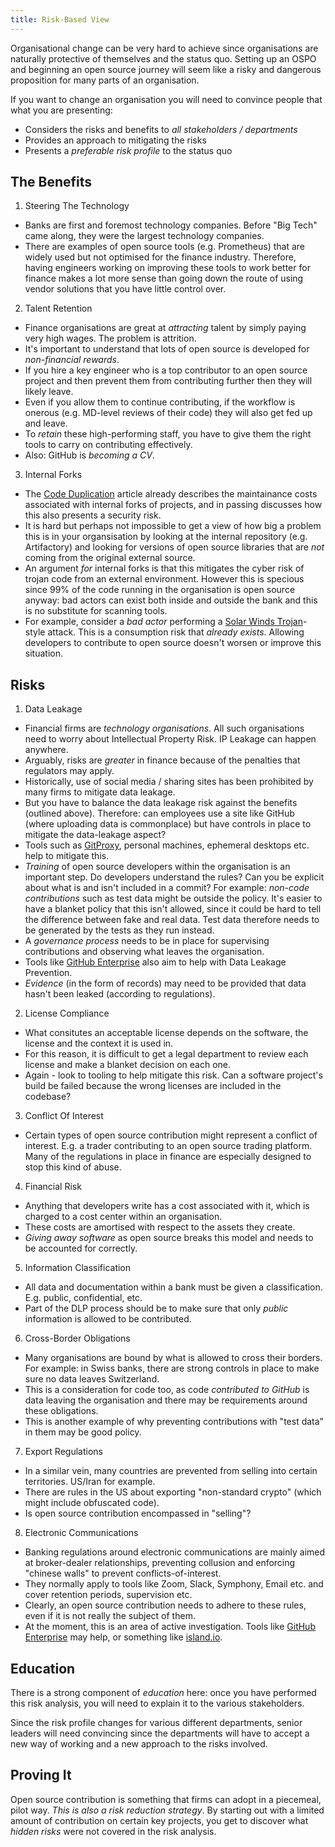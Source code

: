 ```yaml
---
title: Risk-Based View
---
```


Organisational change can be very hard to achieve since organisations are naturally protective of themselves and the status quo.  Setting up an OSPO and beginning an open source journey will seem like a risky and dangerous proposition for many parts of an organisation.  

If you want to change an organisation you will need to convince people that what you are presenting:

 - Considers the risks and benefits to _all stakeholders / departments_
 - Provides an approach to mitigating the risks
 - Presents a _preferable risk profile_ to the status quo

## The Benefits

1.  Steering The Technology

 - Banks are first and foremost technology companies.  Before "Big Tech" came along, they were the largest technology companies.
 - There are examples of open source tools (e.g. Prometheus) that are widely used but not optimised for the finance industry.  Therefore, having engineers working on improving these tools to work better for finance makes a lot more sense than going down the route of using vendor solutions that you have little control over.

2.  Talent Retention

 - Finance organisations are great at _attracting_ talent by simply paying very high wages.  The problem is attrition.  
 - It's important to understand that lots of open source is developed for _non-financial rewards_.   
 - If you hire a key engineer who is a top contributor to an open source project and then prevent them from contributing further then they will likely leave.
 - Even if you allow them to continue contributing, if the workflow is onerous (e.g. MD-level reviews of their code) they will also get fed up and leave.
 - To _retain_ these high-performing staff, you have to give them the right tools to carry on contributing effectively.
 - Also: GitHub is _becoming a CV_.  

3. Internal Forks

 - The [Code Duplication](code-duplication) article already describes the maintainance costs associated with internal forks of projects, and in passing discusses how this also presents a security risk.
 - It is hard but perhaps not impossible to get a view of how big a problem this is in your organsisation by looking at the internal repository (e.g. Artifactory) and looking for versions of open source libraries that are _not_ coming from the original external source.
 - An argument _for_ internal forks is that this mitigates the cyber risk of trojan code from an external environment.  However this is specious since 99% of the code running in the organisation is open source anyway: bad actors can exist both inside and outside the bank and this is no substitute for scanning tools.
 - For example, consider a  _bad actor_ performing a [Solar Winds Trojan](https://www.cisecurity.org/solarwinds)-style attack.  This is a consumption risk that _already exists_.  Allowing developers to contribute to open source doesn't worsen or improve this situation.   

## Risks

1.  Data Leakage

 - Financial firms are _technology organisations_. All such organisations need to worry about Intellectual Property Risk.  IP Leakage can happen anywhere.  
 - Arguably, risks are _greater_ in finance because of the penalties that regulators may apply.
 - Historically, use of social media / sharing sites has been prohibited by many firms to mitigate data leakage.   
 - But you have to balance the data leakage risk against the benefits (outlined above).  Therefore:   can employees use a site like GitHub (where uploading data is commonplace) but have controls in place to mitigate the data-leakage aspect?
 - Tools such as [GitProxy](http://github.com/finos/Git-Proxy), personal machines, ephemeral desktops etc. help to mitigate this.  
 - _Training_ of open source developers within the organisation is an important step.  Do developers understand the rules?  Can you be explicit about what is and isn't included in a commit?  For example:  _non-code contributions_ such as test data might be outside the policy.  It's easier to have a blanket policy that this isn't allowed, since it could be hard to tell the difference between fake and real data.  Test data therefore needs to be generated by the tests as they run instead.
 - A _governance process_ needs to be in place for supervising contributions and observing what leaves the organisation.
 - Tools like [GitHub Enterprise](https://github.com/enterprise) also aim to help with Data Leakage Prevention.
 - _Evidence_ (in the form of records) may need to be provided that data hasn't been leaked (according to regulations).

2.  License Compliance

 - What consitutes an acceptable license depends on the software, the license and the context it is used in.  
 - For this reason, it is difficult to get a legal department to review each license and make a blanket decision on each one.
 - Again - look to tooling to help mitigate this risk.  Can a software project's build be failed because the wrong licenses are included in the codebase?

3.  Conflict Of Interest

 - Certain types of open source contribution might represent a conflict of interest.  E.g. a trader contributing to an open source trading platform.  Many of the regulations in place in finance are especially designed to stop this kind of abuse.  

4.  Financial Risk

 - Anything that developers write has a cost associated with it, which is charged to a cost center within an organisation. 
 - These costs are amortised with respect to the assets they create.
 - _Giving away software_ as open source breaks this model and needs to be accounted for correctly.

 5. Information Classification

  - All data and documentation within a bank must be given a classification.  E.g. public, confidential, etc.
  - Part of the DLP process should be to make sure that only _public_ information is allowed to be contributed.

6. Cross-Border Obligations

 - Many organisations are bound by what is allowed to cross their borders.  For example:  in Swiss banks, there are strong controls in place to make sure no data leaves Switzerland.  
 - This is a consideration for code too, as code _contributed to GitHub_ is data leaving the organisation and there may be requirements around these obligations.
 - This is another example of why preventing contributions with "test data" in them may be good policy.

7. Export Regulations

 - In a similar vein, many countries are prevented from selling into certain territories.  US/Iran for example.
 - There are rules in the US about exporting "non-standard crypto" (which might include obfuscated code).
 - Is open source contribution encompassed in "selling"?  

8. Electronic Communications

 - Banking regulations around electronic communications are mainly aimed at broker-dealer relationships, preventing collusion and enforcing "chinese walls" to prevent conflicts-of-interest.  
 - They normally apply to tools like Zoom, Slack, Symphony, Email etc. and cover retention periods, supervision etc.
 - Clearly, an open source contribution needs to adhere to these rules, even if it is not really the subject of them.
 - At the moment, this is an area of active investigation.  Tools like [GitHub Enterprise](https://github.com/enterprise) may help,  or something like [island.io](https://island.io).

## Education

There is a strong component of _education_ here:  once you have performed this risk analysis, you will need to explain it to the various stakeholders.  

Since the risk profile changes for various different departments, senior leaders will need convincing since the departments will have to accept a new way of working and a new approach to the risks involved.

## Proving It

Open source contribution is something that firms can adopt in a piecemeal, pilot way.  _This is also a risk reduction strategy_.   By starting out with a limited amount of contribution on certain key projects, you get to discover what _hidden risks_ were not covered in the risk analysis.   
